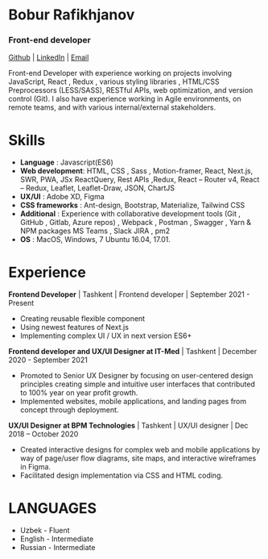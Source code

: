 # Bobur Rafikhjanov

### Front-end developer

[Github]()  |  [LinkedIn](https://www.linkedin.com/in/bobur-rafikhjanov-0b1316209/)  |  [Email](mailto:boburrafikhjanov@gmail.com)

Front-end Developer with experience working on projects involving JavaScript, React , Redux , various styling libraries , HTML/CSS Preprocessors (LESS/SASS), RESTful APIs, web optimization, and version control (Git).
I also have experience working in Agile environments, on remote teams, and with various internal/external stakeholders.

# Skills

- **Language** : Javascript(ES6)
- **Web development**: HTML, CSS , Sass , Motion-framer, React, Next.js, SWR, PWA, JSx ReactQuery, Rest APIs ,Redux, React – Router v4, React – Redux, Leaflet, Leaflet-Draw, JSON, ChartJS
- **UX/UI** : Adobe XD, Figma
- **CSS frameworks** : Ant-design, Bootstrap, Materialize, Tailwind CSS
- **Additional** : Experience with collaborative development tools (Git , GitHub , Gitlab, Azure repos) , Webpack , Postman , Swagger , Yarn & NPM packages MS Teams , Slack JIRA , pm2
- **OS** : MacOS, Windows, 7 Ubuntu 16.04, 17.01. 

# Experience 

**Frontend Developer** | Tashkent | Frontend developer | September 2021 - Present 

- Creating reusable flexible component
- Using newest features of Next.js
- Implementing complex UI / UX in next version ES6+

**Frontend developer and UX/UI Designer at IT-Med** | Tashkent | December 2020 - September 2021
- Promoted to Senior UX Designer by focusing on user-centered design principles creating simple and intuitive user interfaces that contributed to 100% year on year profit growth.
- Implemented websites, mobile applications, and landing pages from concept through deployment.

**UX/UI Designer at BPM Technologies** | Tashkent | UX/UI designer | Dec 2018 – October 2020

- Created interactive designs for complex web and mobile applications by way of page/user flow diagrams, site maps, and interactive wireframes in Figma.
- Facilitated design implementation via CSS and HTML coding.


# LANGUAGES
- Uzbek - Fluent
- English - Intermediate 
- Russian - Intermediate

